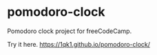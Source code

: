 # pomodoro-clock
Pomodoro clock project for freeCodeCamp.

Try it here. https://1qk1.github.io/pomodoro-clock/
